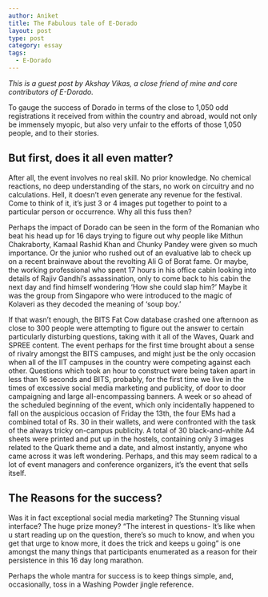 ```yaml
---
author: Aniket
title: The Fabulous tale of E-Dorado
layout: post
type: post
category: essay
tags:
  - E-Dorado
---
```

*This is a guest post by Akshay Vikas, a close friend of mine and core contributors of E-Dorado.*

To gauge the success of Dorado in terms of the close to 1,050 odd registrations it received from within the country and abroad, would not only be immensely myopic, but also very unfair to the efforts of those 1,050 people, and to their stories.

## But first, does it all even matter?

After all, the event involves no real skill. No prior knowledge. No chemical reactions, no deep understanding of the stars, no work on circuitry and no calculations. Hell, it doesn’t even generate any revenue for the festival. Come to think of it, it’s just 3 or 4 images put together to point to a particular person or occurrence. Why all this fuss then?

Perhaps the impact of Dorado can be seen in the form of the Romanian who beat his head up for 16 days trying to figure out why people like Mithun Chakraborty, Kamaal Rashid Khan and Chunky Pandey were given so much importance. Or the junior who rushed out of an evaluative lab to check up on a recent brainwave about the revolting Ali G of Borat fame. Or maybe, the working professional who spent 17 hours in his office cabin looking into details of Rajiv Gandhi’s assassination, only to come back to his cabin the next day and find himself wondering ‘How she could slap him?’ Maybe it was the group from Singapore who were introduced to the magic of Kolaveri as they decoded the meaning of ‘soup boy.’

If that wasn’t enough, the BITS Fat Cow database crashed one afternoon as close to 300 people were attempting to figure out the answer to certain particularly disturbing questions, taking with it all of the Waves, Quark and SPREE content. The event perhaps for the first time brought about a sense of rivalry amongst the BITS campuses, and might just be the only occasion when all of the IIT campuses in the country were competing against each other. Questions which took an hour to construct were being taken apart in less than 16 seconds and BITS, probably, for the first time we live in the times of excessive social media marketing and publicity, of door to door campaigning and large all-encompassing banners. A week or so ahead of the scheduled beginning of the event, which only incidentally happened to fall on the auspicious occasion of Friday the 13th, the four EMs had a combined total of Rs. 30 in their wallets, and were confronted with the task of the always tricky on-campus publicity. A total of 30 black-and-white A4 sheets were printed and put up in the hostels, containing only 3 images related to the Quark theme and a date, and almost instantly, anyone who came across it was left wondering. Perhaps, and this may seem radical to a lot of event managers and conference organizers, it’s the event that sells itself.

## The Reasons for the success?

Was it in fact exceptional social media marketing? The Stunning visual interface? The huge prize money? “The interest in questions- It’s like when u start reading up on the question, there’s so much to know, and when you get that urge to know more, it does the trick and keeps u going” is one amongst the many things that participants enumerated as a reason for their persistence in this 16 day long marathon.

Perhaps the whole mantra for success is to keep things simple, and, occasionally, toss in a Washing Powder jingle reference.